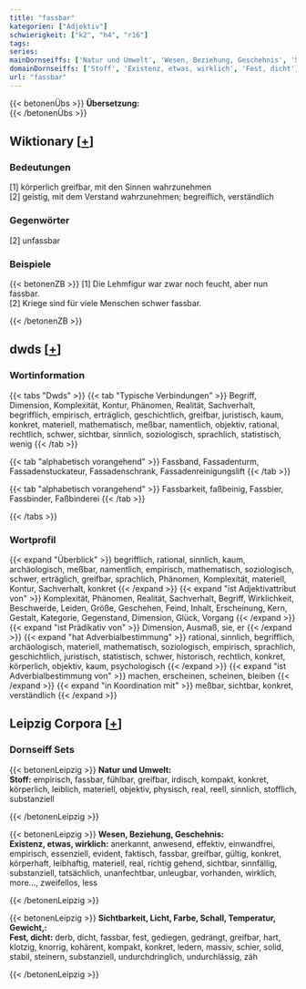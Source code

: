 ```yaml
---
title: "fassbar"
kategorien: ["Adjektiv"]
schwierigkeit: ["k2", "h4", "r16"]
tags:
series:
mainDornseiffs: ['Natur und Umwelt', 'Wesen, Beziehung, Geschehnis', 'Sichtbarkeit, Licht, Farbe, Schall, Temperatur, Gewicht,']
domainDornseiffs: ['Stoff', 'Existenz, etwas, wirklich', 'Fest, dicht']
url: "fassbar"
---
```


{{< betonenÜbs >}}
**Übersetzung:**  
{{< /betonenÜbs >}}

## Wiktionary [[+](https://de.wiktionary.org/wiki/fassbar)]

### Bedeutungen
[1] körperlich greifbar, mit den Sinnen wahrzunehmen  
[2] geistig, mit dem Verstand wahrzunehmen; begreiflich, verständlich  

### Gegenwörter
[2] unfassbar  

### Beispiele
{{< betonenZB >}}
[1] Die Lehmfigur war zwar noch feucht, aber nun fassbar.  
[2] Kriege sind für viele Menschen schwer fassbar.  

{{< /betonenZB >}}


## dwds [[+](https://www.dwds.de/wb/fassbar)]

### Wortinformation
{{< tabs "Dwds" >}}
{{< tab "Typische Verbindungen" >}}
Begriff, Dimension, Komplexität, Kontur, Phänomen, Realität, Sachverhalt, begrifflich, empirisch, erträglich, geschichtlich, greifbar, juristisch, kaum, konkret, materiell, mathematisch, meßbar, namentlich, objektiv, rational, rechtlich, schwer, sichtbar, sinnlich, soziologisch, sprachlich, statistisch, wenig
{{< /tab >}}

{{< tab "alphabetisch vorangehend" >}}
Fassband, Fassadenturm, Fassadenstuckateur, Fassadenschrank, Fassadenreinigungslift
{{< /tab >}}

{{< tab "alphabetisch vorangehend" >}}
Fassbarkeit, faßbeinig, Fassbier, Fassbinder, Faßbinderei
{{< /tab >}}

{{< /tabs >}}

### Wortprofil
{{< expand "Überblick" >}} begrifflich, rational, sinnlich, kaum, archäologisch, meßbar, namentlich, empirisch, mathematisch, soziologisch, schwer, erträglich, greifbar, sprachlich, Phänomen, Komplexität, materiell, Kontur, Sachverhalt, konkret {{< /expand >}}
{{< expand "ist Adjektivattribut von" >}} Komplexität, Phänomen, Realität, Sachverhalt, Begriff, Wirklichkeit, Beschwerde, Leiden, Größe, Geschehen, Feind, Inhalt, Erscheinung, Kern, Gestalt, Kategorie, Gegenstand, Dimension, Glück, Vorgang {{< /expand >}}
{{< expand "ist Prädikativ von" >}} Dimension, Ausmaß, sie, er {{< /expand >}}
{{< expand "hat Adverbialbestimmung" >}} rational, sinnlich, begrifflich, archäologisch, materiell, mathematisch, soziologisch, empirisch, sprachlich, geschichtlich, juristisch, statistisch, schwer, historisch, rechtlich, konkret, körperlich, objektiv, kaum, psychologisch {{< /expand >}}
{{< expand "ist Adverbialbestimmung von" >}} machen, erscheinen, scheinen, bleiben {{< /expand >}}
{{< expand "in Koordination mit" >}} meßbar, sichtbar, konkret, verständlich {{< /expand >}}

## Leipzig Corpora [[+](https://corpora.uni-leipzig.de/en/res?word=fassbar&corpusId=deu_newscrawl-public_2018)]

### Dornseiff Sets
{{< betonenLeipzig >}}
**Natur und Umwelt:**  
**Stoff:** empirisch, fassbar, fühlbar, greifbar, irdisch, kompakt, konkret, körperlich, leiblich, materiell, objektiv, physisch, real, reell, sinnlich, stofflich, substanziell  

{{< /betonenLeipzig >}}


{{< betonenLeipzig >}}
**Wesen, Beziehung, Geschehnis:**  
**Existenz, etwas, wirklich:** anerkannt, anwesend, effektiv, einwandfrei, empirisch, essenziell, evident, faktisch, fassbar, greifbar, gültig, konkret, körperhaft, leibhaftig, materiell, real, richtig gehend, sichtbar, sinnfällig, substanziell, tatsächlich, unanfechtbar, unleugbar, vorhanden, wirklich, more..., zweifellos, less  

{{< /betonenLeipzig >}}


{{< betonenLeipzig >}}
**Sichtbarkeit, Licht, Farbe, Schall, Temperatur, Gewicht,:**  
**Fest, dicht:** derb, dicht, fassbar, fest, gediegen, gedrängt, greifbar, hart, klotzig, knorrig, kohärent, kompakt, konkret, ledern, massiv, schier, solid, stabil, steinern, substanziell, undurchdringlich, undurchlässig, zäh  

{{< /betonenLeipzig >}}
